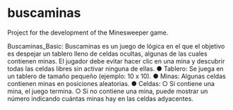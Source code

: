 # buscaminas
Project for the development of the Minesweeper game.

Buscaminas_Basic:
Buscaminas es un juego de lógica en el que el objetivo es despejar un tablero lleno de celdas
ocultas, algunas de las cuales contienen minas. El jugador debe evitar hacer clic en una mina y
descubrir todas las celdas libres sin activar ninguna de ellas.
● Tablero: Se juega en un tablero de tamaño pequeño (ejemplo: 10 x 10).
● Minas: Algunas celdas contienen minas en posiciones aleatorias.
● Celdas:
○ Si contiene una mina, el juego termina.
○ Si no contiene una mina, puede mostrar un número indicando cuántas minas hay
en las celdas adyacentes.
